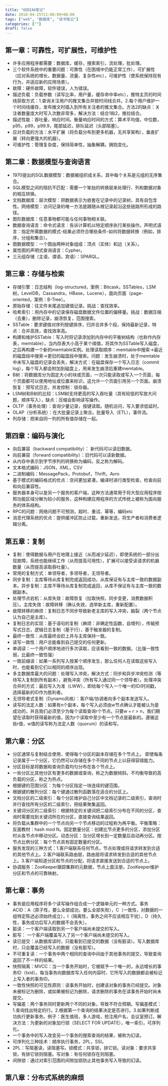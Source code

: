 ```yaml
---
title: "《DDIA》笔记"
date: 2018-04-25T21:00:09+08:00
tags: ["web", "数据库", "读书笔记"]
categories: [""]
draft: false
---
```


## 第一章：可靠性，可扩展性，可维护性

- 许多应用程序都需要：数据库，缓存，搜索索引，流处理，批处理。
- 三个软件系统中的重要问题：可靠性（在困境中仍能正常工作），可扩展性（应对系统的增长，数据量、流量、复杂性etc），可维护性（使系统保持现有行为，并适应新的应用场景）。
- 故障：硬件故障，软件错误，人为错误。
- 描述负载：负载参数（读写比率，用户量，缓存命中率etc），推特主页的时间线获取方式：1.查询关注用户的推文集合并按时间线合并。2.每个用户维护一个时间线缓存，发布推文时插入到所有关注者的推文集合。方法2的缺点：关注者数量庞大时写入次数非常多，解决方法：结合1和2，推拉结合。
- 描述性能：吞吐量，响应时间。衡量响应时间的方式：算术平均值，中位数，p95，p99，p99.9，尾部延迟，排队延迟（头部阻塞）。
- 应对负载的方法：水平扩展（将负载分布到更多机器，无共享架构），垂直扩展（转向更强大的机器）。
- 可维护性：管理复杂度，保持简单性，抽象解耦，拥抱变化。

## 第二章：数据模型与查询语言

- 1970提出的SQL数据模型：数据被组织成关系，其中每个关系是元组的无序集合。
- SQL模型之间的阻抗不匹配：需要一个笨拙的转换层来处理行、列和数据对象的相互转换。
- 文档数据库：层次模型：把数据表示为嵌套在记录中的记录树，具有自包含性。网络模型：访问记录的唯一方法是跟随从根记录起沿这些链路所形成的路径。
- 图形数据库：任意事物都可能与任何事物相关联。
- 数据查询语言：命令式语言：告诉计算机以特定顺序执行某些操作。声明式语言：指定所需数据的模式-结果必须符合哪些条件-如何将数据转换（例如，排序，分组和集合）。
- 图数据模型：一个图由两种对象组成：顶点（实体）和边（关系）。
- 属性图的声明式查询语言：Cypher。
- 三元组存储（主语，谓语，宾语）：SPARQL。

## 第三章：存储与检索

- 存储引擎：日志结构（log-structured，案例：Bitcask，SSTables，LSM树，LevelDB，Cassandra，HBase，Lucene），面向页面（page-oriented，案例：B-Tree）。
- 原始存储：往文件末尾追加键值记录。挑战：查找效率。
- 哈希索引：用内存中的记录保存磁盘数据文件位置的偏移量。挑战：数据压缩（去重），删除记录，崩溃恢复，范围搜索。
- SSTable：要求键值对序列按键排序，归并合并多个段，保持最新记录，特点：合并高效，查找效率高。
- 构建和维护SSTable：写入时将记录添加到内存中的平衡树结构（也称作内存表，memtable），当内存表大小高于某个阈值，将其作为SSTable写入磁盘，之后再构建一个新的memtable实例。处理读取顺序：memtable中搜索->最近的磁盘段中搜索->更旧的磁盘段中搜索。问题：发生崩溃时，处于memtable中未写入磁盘的记录会丢失，解决方式：在磁盘保存一个写入日志（commit log），每个写入都会附加到磁盘上，用来发生崩溃后重建memtable。
- B树：将数据库分为固定大小的块或页面，一次只能读取或写入一个页面，每个页面都可以使用地址或位置来标识，这允许一个页面引用另一个页面。崩溃恢复：预写式日志，并发控制：锁存器。
- LSM树和B树的比较：LSM树支持更高的写入吞吐量（具有较低的写放大问题，顺序写入），缺点：压缩会影响读写操作。
- OLTP（事务处理）：查询少量记录，按键读取。随机访问，写入要求低延时。
- OLAP（分析系统）：在大批量记录上聚合。批量导入（ETL），事件流。
- 列存储：把来自同一列的所有值存储在一起。

## 第四章：编码与演化

- 向后兼容（backward compatibility）： 新代码可以读旧数据。
- 向前兼容（forward compatibility）：旧代码可以读新数据。
- 从内存中表示到字节序列的转换称为编码，反之称为解码。
- 文本格式编码：JSON，XML，CSV
- 二进制编码：MessagePack，Protobuf，Thrift，Avro
- 基于模式的编码格式的优点：空间更加紧凑，编译时进行类型检查，检查向前和向后兼容性。
- 服务器本身可以是另一个服务的客户端，这种方法通常用于将大型应用程序按照功能区域分解为较小的服务，这种构建应用程序的方式传统上被称为面向服务的体系结构。
- RPC的问题：网络问题不可预测，超时、重试、幂等，编码etc
- 消息代理系统的优点：提供缓冲区防止过载，重新发送，将生产者和消费者逻辑分离。

## 第五章：复制

- 复制：使得数据与用户在地理上接近（从而减少延迟），即使系统的一部分出现故障，系统也能继续工作（从而提高可用性），扩展可以接受读请求的机器数量（从而提高读取吞吐量）。
- 常用的复制方式：单领导者，多领导者，无领导者。
- 同步复制：主库等待从库复制完成返回成功，从库保证有与主库一致的数据副本。异步复制：主库不等待从库复制完成返回，从库不保证有与主库一致的数据副本。
- 处理节点宕机：从库失效：故障恢复（拉取快照，同步变更，消费数据积压）。主库失效：故障转移（确认失效，选举新主库，重新配置）。
- 故障转移的麻烦：复制日志不同步导致新老主库的写入冲突，脑裂（两个节点认为自己是主库）。
- 复制日志的实现：基于语句的复制（麻烦：非确定性函数，自增列），传输预写式日志，逻辑日志复制（基于行），基于触发器的复制。
- 最终一致性：从库最终会赶上并与主库保持一致。
- 读写一致性：用户总能看到自己提交的任何更新。
- 单调读：一个用户顺序地进行多次读取，应该看到一致的数据。（比强一致性弱，比最终一致性强）
- 一致前缀读：如果一系列写入按某个顺序发生，那么任何人在读取这些写入时，也能看到它们以相同的顺序出现。
- 多主数据库最大的问题：处理写入冲突，解决方式：同步和异步冲突检测（等待写入复制到所有副本），避免冲突（所有写入通过同一个领导者）。处理冲突合并的方式：最后写入为准（LWW），即给每个写入一个唯一的ID/时间戳，选择最新的ID作为胜利者。
- 无领导者式复制（Dynamo风格）：客户端/协调者向多个副本发送写入。
- 读写的法定人数：如果有n个副本，每个写入必须由w节点确认才能被认为是成功的，并且我们必须至少为每个读取查询r个节点。只要$w + r> n$，我们期望在读取时获得最新的值，因为r个读取中至少有一个节点是最新的。遵循这些r值，w值的读写称为法定人数（quorum）的读和写。

## 第六章：分区

- 分区通常与复制结合使用，使得每个分区的副本存储在多个节点上。 即使每条记录属于一个分区，它仍然可以存储在多个不同的节点上以获得容错能力。
- 分区目标是将数据和查询负载均匀分布在各个节点上。
- 一些分区比其他分区有更多的数据或查询，称之为数据倾斜。不均衡导致的高负载的分区，称之为热点。
- 根据键的范围分区：为每个分区指定一块连续的键范围。
- 根据键的散列分区：每个键通过散列函数落在适合的分区上。
- 文档分区的二级索引：每个分区维护自己分区中文档记录的二级索引，查询时并行查找所有分区的二级索引，把结果聚集返回。
- 关键词分区的二级索引：根据特定的关键词把二级索引分布在不同的分区，查询时需要找到关键词所在的分区，直接查询结果返回。
- 将负载从集群中的一个节点向另一个节点移动的过程称为再平衡。平衡策略：反面教材：hash mod N。固定数量分区：创建比节点更多的分区，添加分区时从各节点中移动分区。动态分区：当分区增长到一定数量后自动再分区。按节点比例分区：每个节点具有固定数量的分区。
- 服务发现的三种方式：1.客户端联系任何节点，节点处理或将请求转发到合适的其他节点上。2.客户端联系路由层，路由层将请求转发到合适的其他节点上。3.客户端知道分区和节点的分配，将请求直接发送到合适的节点上。
- 协调服务：ZooKeeper跟踪集群的元数据，节点上面注册，ZooKeeper维护分区和节点的可靠映射。

## 第七章：事务

- 事务是应用程序将多个读写操作组合成一个逻辑单元的一种方式。事务ACID：A（原子性，要么全部成功，要么全部失败），C（一致性，对数据的一组特定陈述必须始终成立），I（隔离性，事务之间不应该相互干扰），D（持久性，事务成功后写入的数据不会丢失）。
- 脏读：一个客户端读取到另一个客户端尚未提交的写入。
- 脏写： 一个客户端覆盖写入了另一个客户端尚未提交的写入。
- 读已提交：从数据库读时，只能看到已提交的数据（没有脏读）。写入数据库时，只会覆盖已经写入的数据（没有脏写）。
- 不可重复读：一个事务中两个相同的查询中间由于其他事务的提交，导致查询返回了不一样的结果。
- 快照隔离：MVCC：当一个事务开始时，它被赋予一个唯一的，永远增长的事务ID（txid）。每当事务向数据库写入任何内容时，它所写入的数据都会被标记上写入者的事务ID。
- 一致性快照的可见性原则：读事务开始时，创建该对象的事务已经提交。对象未被标记为删除，或如果被标记为删除，请求删除的事务在读事务开始时尚未提交。
- 写偏差：两个事务同时更新两个不同的对象，导致不符合预期。写偏差模式：1.查询找出特定的行。2.根据第一个查询的结果决定是否进行。3.如果判断成功执行更新事务。例子：医生值班，多人游戏，抢注用户名，会议室预订。解决方法：为更新的对象加行锁（SELECT FOR UPDATE），唯一索引，可序列化。
- 一个事务中的写入改变另一个事务的搜索查询的结果，被称为幻读。
- 可序列化三种技术：顺序执行事务，2PL，SSI。
- 2PL：写阻塞读，读阻塞写。锁模式：共享锁，排它锁。读对象：要求共享锁，有排它锁则阻塞。写对象：有任何锁存在则阻塞。
- 间隙锁：通过对索引范围的间隙加锁防止其他事务写入导致的幻读。

## 第八章：分布式系统的麻烦

